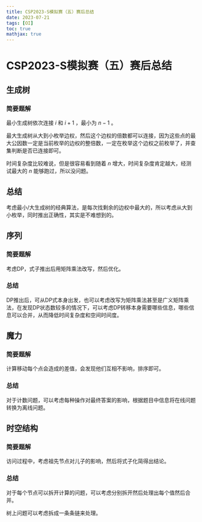 ```yaml
---
title: CSP2023-S模拟赛（五）赛后总结
date: 2023-07-21
tags: [OI]
toc: true
mathjax: true
---
```


# CSP2023-S模拟赛（五）赛后总结

## 生成树

### 简要题解

最小生成树依次连接 $i$ 和 $i+1$ ，最小为 $n-1$ 。

最大生成树从大到小枚举边权，然后这个边权的倍数都可以连接，因为这些点的最大公因数一定是当前枚举的边权的整倍数，一定在枚举这个边权之前枚举了，并查集判断是否已连接即可。

时间复杂度比较难说，但是很容易看到随着 $n$ 增大，时间复杂度肯定越大，经测试最大的 $n$ 能够跑过，所以没问题。

## 总结

考虑最小/大生成树的经典算法，是每次找剩余的边权中最大的，所以考虑从大到小枚举，同时推出正确性，其实是不难想到的。

## 序列

### 简要题解

考虑DP，式子推出后用矩阵乘法改写，然后优化。

### 总结

DP推出后，可从DP式本身出发，也可以考虑改写为矩阵乘法甚至是广义矩阵乘法，在发现DP状态数较多的情况下，可以考虑DP转移本身需要哪些信息，哪些信息可以合并，从而降低时间复杂度和空间时间度。

## 魔力

### 简要题解

计算移动每个点会造成的差值，会发现他们互相不影响，排序即可。

### 总结

对于计数问题，可以考虑每种操作对最终答案的影响，根据题目中信息将在线问题转换为离线问题。

## 时空结构

### 简要题解

访问过程中，考虑祖先节点对儿子的影响，然后将式子化简得出结论。

### 总结

对于每个节点可以拆开计算的问题，可以考虑分别拆开然后处理出每个值然后合并。

树上问题可以考虑拆成一条条链来处理。
